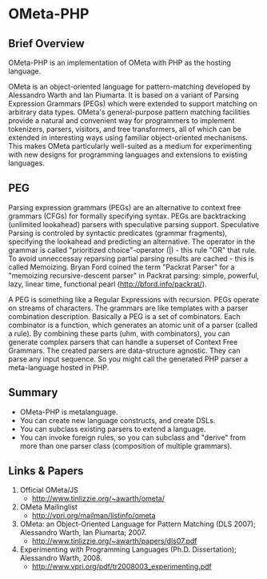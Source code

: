 OMeta-PHP
=========

Brief Overview
--------------

OMeta-PHP is an implementation of OMeta with PHP as the hosting language.

OMeta is an object-oriented language for pattern-matching developed by Alessandro Warth and Ian Piumarta.
It is based on a variant of Parsing Expression Grammars (PEGs) which were extended to support matching on
arbitrary data types. OMeta's general-purpose pattern matching facilities provide a natural and convenient
way for programmers to implement tokenizers, parsers, visitors, and tree transformers, all of which can be
extended in interesting ways using familiar object-oriented mechanisms.
This makes OMeta particularly well-suited as a medium for experimenting with new designs
for programming languages and extensions to existing languages.

PEG
---

Parsing expression grammars (PEGs) are an alternative to context free grammars (CFGs) for formally
specifying syntax. PEGs are backtracking (unlimited lookahead) parsers with speculative parsing support.
Speculative Parsing is controled by syntactic predicates (grammar fragments),
specifying the lookahead and predicting an alternative.
The operator in the grammar is called "prioritized choice"-operator (|) - this rule "OR" that rule.
To avoid unneccessay reparsing partial parsing results are cached - this is called Memoizing.
Bryan Ford coined the term "Packrat Parser" for a "memoizing recursive-descent parser" in
Packrat parsing: simple, powerful, lazy, linear time, functional pearl (http://bford.info/packrat/).

A PEG is something like a Regular Expressions with recursion.
PEGs operate on streams of characters.
The grammars are like templates with a parser combination description.
Basically a PEG is a set of combinators.
Each combinator is a function, which generates an atomic unit of a parser (called a rule).
By combining these parts (uhm, with combinators), you can generate complex parsers that
can handle a superset of Context Free Grammars.
The created parsers are data-structure agnostic. They can parse any input sequence.
So you might call the generated PHP parser a meta-language hosted in PHP.

Summary
------
- OMeta-PHP is metalanguage.
- You can create new language constructs, and create DSLs.
- You can subclass existing parsers to extend a language.
- You can invoke foreign rules, so you can subclass and "derive" from more than one parser class (composition of multiple grammars).

Links & Papers
--------------
1.  Official OMeta/JS
    - http://www.tinlizzie.org/~awarth/ometa/
2.  OMeta Mailinglist
    - http://vpri.org/mailman/listinfo/ometa
3.  OMeta: an Object-Oriented Language for Pattern Matching (DLS 2007); Alessandro Warth, Ian Piumarta; 2007.
    - http://www.tinlizzie.org/~awarth/papers/dls07.pdf
4.  Experimenting with Programming Languages (Ph.D. Dissertation); Alessandro Warth, 2008.
    - http://www.vpri.org/pdf/tr2008003_experimenting.pdf
